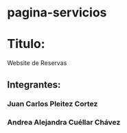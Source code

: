 # pagina-servicios

# Titulo:
Website de Reservas

## Integrantes:
### Juan Carlos Pleitez Cortez
### Andrea Alejandra Cuéllar Chávez

